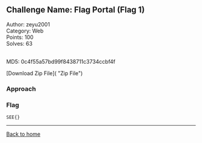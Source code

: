 ## Challenge Name: Flag Portal (Flag 1)
Author: zeyu2001  
Category: Web  
Points: 100  
Solves: 63  
<br>
>

MD5: 0c4f55a57bd99f8438711c3734ccbf4f

[Download Zip File]( "Zip File")

### Approach


### Flag
`SEE{}`

---
[Back to home](https://github.com/Team-Rainbow-Hash/seetf-2022-writeups)